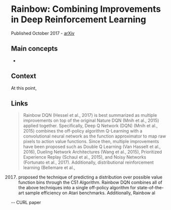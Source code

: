 # Rainbow: Combining Improvements in Deep Reinforcement Learning

Published October 2017 - [arXiv](https://arxiv.org/abs/1710.02298)

Main concepts
---
- 


Context
---
At this point, 




Links
---




> Rainbow DQN (Hessel et al., 2017) is best summarized as
  multiple improvements on top of the original Nature DQN
  (Mnih et al., 2015) applied together. Specifically, Deep Q
  Network (DQN) (Mnih et al., 2015) combines the off-policy
  algorithm Q-Learning with a convolutional neural network
  as the function approximator to map raw pixels to action
  value functions. Since then, multiple improvements have
  been proposed such as Double Q Learning (Van Hasselt
  et al., 2016), Dueling Network Architectures (Wang et al.,
  2015), Prioritized Experience Replay (Schaul et al., 2015),
  and Noisy Networks (Fortunato et al., 2017). Additionally, distributional reinforcement learning (Bellemare et al.,
  2017) proposed the technique of predicting a distribution
  over possible value function bins through the C51 Algorithm. Rainbow DQN combines all of the above techniques
  into a single off-policy algorithm for state-of-the-art sample
  efficiency on Atari benchmarks. Additionally, Rainbow al
  
-- CURL paper